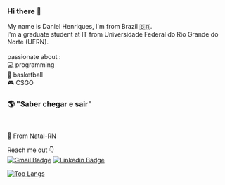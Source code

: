 ### Hi there 👋

My name is Daniel Henriques, I'm from Brazil :brazil:.
<br>
I'm a graduate student at IT from Universidade Federal do Rio Grande do Norte (UFRN).
<br><br>
passionate about :
<br>
💻 programming
<br> 
🏀 basketball
<br>
🎮 CSGO
 
### 🌎 "Saber chegar e sair"
<br>


📍 From Natal-RN

Reach me out 👇
<br>
[![Gmail Badge](https://img.shields.io/badge/-danielhqrs4@yahoo.com-6633cc?style=flat-square&logo=Gmail&logoColor=white&link=mailto:danielhrqs4@yahoo.com)](mailto:diego.schell.f@gmail.com)
[![Linkedin Badge](https://img.shields.io/badge/-Daniel%20Henriques-6633cc?style=flat-square&logo=Linkedin&logoColor=white&link=https://www.linkedin.com/in/diego-schell-fernandes/)](https://www.linkedin.com/in/danielhrqs4/) 


[![Top Langs](https://github-readme-stats.vercel.app/api/top-langs/?username=danielhrqs4&layout=compact)](https://github.com/anuraghazra/github-readme-stats)
